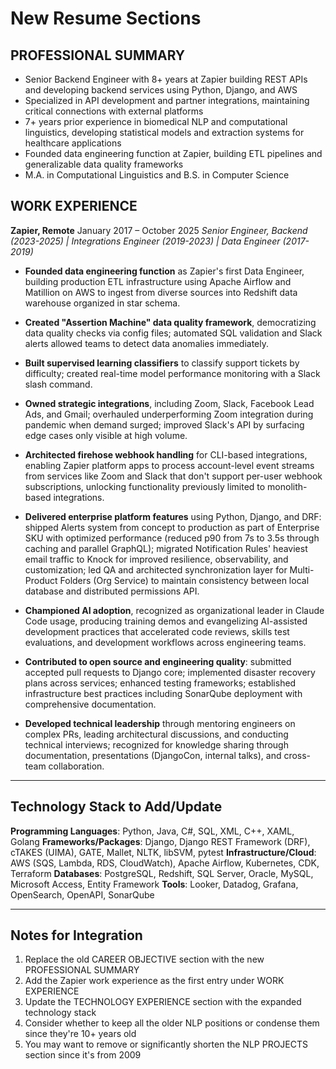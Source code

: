 # New Resume Sections

## PROFESSIONAL SUMMARY

- Senior Backend Engineer with 8+ years at Zapier building REST APIs and developing backend services using Python, Django, and AWS
- Specialized in API development and partner integrations, maintaining critical connections with external platforms
- 7+ years prior experience in biomedical NLP and computational linguistics, developing statistical models and extraction systems for healthcare applications
- Founded data engineering function at Zapier, building ETL pipelines and generalizable data quality frameworks
- M.A. in Computational Linguistics and B.S. in Computer Science

## WORK EXPERIENCE

**Zapier, Remote**                                                                January 2017 – October 2025
*Senior Engineer, Backend (2023-2025) | Integrations Engineer (2019-2023) | Data Engineer (2017-2019)*

- **Founded data engineering function** as Zapier's first Data Engineer, building production ETL infrastructure using Apache Airflow and Matillion on AWS to ingest from diverse sources into Redshift data warehouse organized in star schema.

- **Created "Assertion Machine" data quality framework**, democratizing data quality checks via config files; automated SQL validation and Slack alerts allowed teams to detect data anomalies immediately.

- **Built supervised learning classifiers** to classify support tickets by difficulty; created real-time model performance monitoring with a Slack slash command.

- **Owned strategic integrations**, including Zoom, Slack, Facebook Lead Ads, and Gmail; overhauled underperforming Zoom integration during pandemic when demand surged; improved Slack's API by surfacing edge cases only visible at high volume.

- **Architected firehose webhook handling** for CLI-based integrations, enabling Zapier platform apps to process account-level event streams from services like Zoom and Slack that don't support per-user webhook subscriptions, unlocking functionality previously limited to monolith-based integrations.

- **Delivered enterprise platform features** using Python, Django, and DRF: shipped Alerts system from concept to production as part of Enterprise SKU with optimized performance (reduced p90 from 7s to 3.5s through caching and parallel GraphQL); migrated Notification Rules' heaviest email traffic to Knock for improved resilience, observability, and customization; led QA and architected synchronization layer for Multi-Product Folders (Org Service) to maintain consistency between local database and distributed permissions API.

- **Championed AI adoption**, recognized as organizational leader in Claude Code usage, producing training demos and evangelizing AI-assisted development practices that accelerated code reviews, skills test evaluations, and development workflows across engineering teams.

- **Contributed to open source and engineering quality**: submitted accepted pull requests to Django core; implemented disaster recovery plans across services; enhanced testing frameworks; established infrastructure best practices including SonarQube deployment with comprehensive documentation.

- **Developed technical leadership** through mentoring engineers on complex PRs, leading architectural discussions, and conducting technical interviews; recognized for knowledge sharing through documentation, presentations (DjangoCon, internal talks), and cross-team collaboration.

---

## Technology Stack to Add/Update

**Programming Languages**: Python, Java, C#, SQL, XML, C++, XAML, Golang
**Frameworks/Packages**: Django, Django REST Framework (DRF), cTAKES (UIMA), GATE, Mallet, NLTK, libSVM, pytest
**Infrastructure/Cloud**: AWS (SQS, Lambda, RDS, CloudWatch), Apache Airflow, Kubernetes, CDK, Terraform
**Databases**: PostgreSQL, Redshift, SQL Server, Oracle, MySQL, Microsoft Access, Entity Framework
**Tools**: Looker, Datadog, Grafana, OpenSearch, OpenAPI, SonarQube

---

## Notes for Integration

1. Replace the old CAREER OBJECTIVE section with the new PROFESSIONAL SUMMARY
2. Add the Zapier work experience as the first entry under WORK EXPERIENCE
3. Update the TECHNOLOGY EXPERIENCE section with the expanded technology stack
4. Consider whether to keep all the older NLP positions or condense them since they're 10+ years old
5. You may want to remove or significantly shorten the NLP PROJECTS section since it's from 2009
